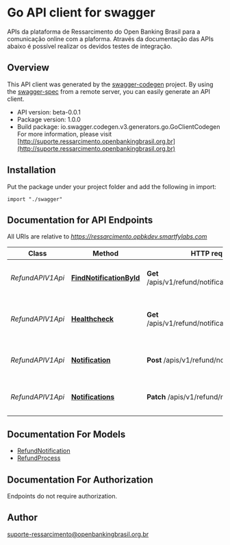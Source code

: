 # Go API client for swagger

APIs da plataforma de Ressarcimento do Open Banking Brasil para a comunicação online com a plaforma. Através da documentação das APIs abaixo é possível realizar os devidos testes de integração.

## Overview
This API client was generated by the [swagger-codegen](https://github.com/swagger-api/swagger-codegen) project.  By using the [swagger-spec](https://github.com/swagger-api/swagger-spec) from a remote server, you can easily generate an API client.

- API version: beta-0.0.1
- Package version: 1.0.0
- Build package: io.swagger.codegen.v3.generators.go.GoClientCodegen
For more information, please visit [http://suporte.ressarcimento.openbankingbrasil.org.br](http://suporte.ressarcimento.openbankingbrasil.org.br)

## Installation
Put the package under your project folder and add the following in import:
```golang
import "./swagger"
```

## Documentation for API Endpoints

All URIs are relative to *https://ressarcimento.opbkdev.smartfylabs.com*

Class | Method | HTTP request | Description
------------ | ------------- | ------------- | -------------
*RefundAPIV1Api* | [**FindNotificationById**](docs/RefundAPIV1Api.md#findnotificationbyid) | **Get** /apis/v1/refund/notifications/{processId} | Operação de consulta de processos de transações
*RefundAPIV1Api* | [**Healthcheck**](docs/RefundAPIV1Api.md#healthcheck) | **Get** /apis/v1/refund/notifications/healthcheck | Operação de consulta de monitoramento de processos de transações
*RefundAPIV1Api* | [**Notification**](docs/RefundAPIV1Api.md#notification) | **Post** /apis/v1/refund/notifications/ | Operação de registro unitário de transação 
*RefundAPIV1Api* | [**Notifications**](docs/RefundAPIV1Api.md#notifications) | **Patch** /apis/v1/refund/notifications/ | Operação de registro em massa de uma transação

## Documentation For Models

 - [RefundNotification](docs/RefundNotification.md)
 - [RefundProcess](docs/RefundProcess.md)

## Documentation For Authorization
 Endpoints do not require authorization.


## Author

suporte-ressarcimento@openbankingbrasil.org.br
